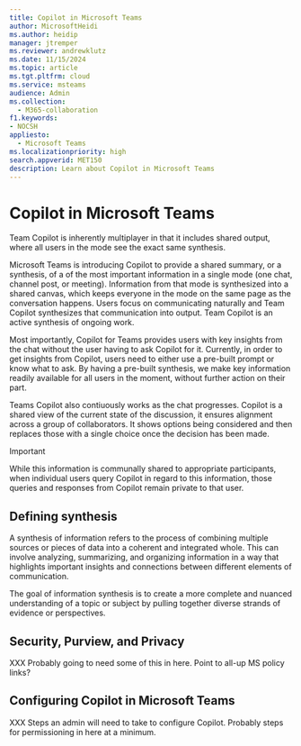 ```yaml
---
title: Copilot in Microsoft Teams
author: MicrosoftHeidi
ms.author: heidip
manager: jtremper
ms.reviewer: andrewklutz
ms.date: 11/15/2024
ms.topic: article
ms.tgt.pltfrm: cloud
ms.service: msteams
audience: Admin
ms.collection: 
  - M365-collaboration
f1.keywords:
- NOCSH
appliesto: 
  - Microsoft Teams
ms.localizationpriority: high
search.appverid: MET150
description: Learn about Copilot in Microsoft Teams
---
```


# Copilot in Microsoft Teams

Team Copilot is inherently multiplayer in that it includes shared output, where all users in the mode see the exact same synthesis.


Microsoft Teams is introducing Copilot to provide a shared summary, or a synthesis, of a of the most important information in a single mode (one chat, channel post, or meeting). Information from that mode is synthesized into a shared canvas, which keeps everyone in the mode on the same page as the conversation happens. Users focus on communicating naturally and Team Copilot synthesizes that communication into output. Team Copilot is an active synthesis of ongoing work.

Most importantly, Copilot for Teams provides users with key insights from the chat without the user having to ask Copilot for it. Currently, in order to get insights from Copilot, users need to either use a pre-built prompt or know what to ask. By having a pre-built synthesis, we make key information readily available for all users in the moment, without further action on their part.

Teams Copilot also contiuously works as the chat progresses. Copilot is a shared view of the current state of the discussion, it ensures alignment across a group of collaborators. It shows options being considered and then replaces those with a single choice once the decision has been made.

> [!IMPORTANT]
> While this information is communally shared to appropriate participants, when individual users query Copilot in regard to this information, those queries and responses from Copilot remain private to that user.

## Defining synthesis

A synthesis of information refers to the process of combining multiple sources or pieces of data into a coherent and integrated whole. This can involve analyzing, summarizing, and organizing information in a way that highlights important insights and connections between different elements of communication.

The goal of information synthesis is to create a more complete and nuanced understanding of a topic or subject by pulling together diverse strands of evidence or perspectives.

## Security, Purview, and Privacy

XXX Probably going to need some of this in here. Point to all-up MS policy links?

## Configuring Copilot in Microsoft Teams

XXX Steps an admin will need to take to configure Copilot. Probably steps for permissioning in here at a minimum.



